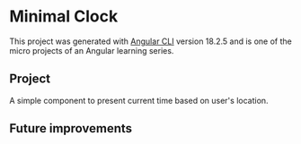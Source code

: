 # Minimal Clock

This project was generated with [Angular CLI](https://github.com/angular/angular-cli) version 18.2.5 and is one of the micro projects of an Angular learning series.

## Project

A simple component to present current time based on user's location.

## Future improvements
